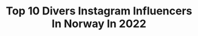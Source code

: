 ---
title: Top 10 Divers Instagram Influencers In Norway In 2022
description: >-
  Find top divers Instagram influencers in Norway in 2022. Most popular hashtags: #norway #nofilter #nature.
platform: Instagram
hits: 17
text_top: See the best Instagram profiles on inBeat.
text_bottom: Our database aggregates 17 Instagram influencers like this in Norway for you to contact.
profiles:
  - username: "minikim"
    fullname: >-
      Minikim
    bio: >-
      🇰🇷🇳🇴Pro Death Diver🦦 Supported by: @bulaeurope @citroennorge Diving n chill?💥↙️↙️ YT, 200k+ TikTok!
    location: "Norway"
    followers: 36466
    engagement: 1113
    commentsToLikes: 0.010546
    id: ck0vyd5mo3e810i19vuikivs3
    verified: false
    hashtags: "#bulavantour, #chill, #ilovesurfing, #skillz"
  - username: "mrlumeshot"
    fullname: >-
      Christian Mr LumeShot🔦 Kirkemo
    bio: >-
      Mr Lumeshot Only my pictures � Mostly lumeshots👍👍 RePost with credit 👍 #redbaroslo 📷 Pentax KP/OnePlus 7 Pro Nothing serious, just shooting ⌚ for fun.
    location: "Norway"
    followers: 6772
    engagement: 890
    commentsToLikes: 0.052290
    id: ck5hio1lrei520i11rfe674t6
    verified: false
    hashtags: "#relojes, #uhren, #pickoftheday, #ablogtowatch"
  - username: "garnsurr"
    fullname: >-
      Garnsurr
    bio: >-
      Former hand dying social integration company for refugee women. The company is under liquidation. Ravelry: ahelens
    location: "Norway"
    followers: 12849
    engagement: 425
    commentsToLikes: 0.037343
    id: ck0w0nje3f3tb0i192e3mwpnp
    verified: false
    hashtags: "#barnestrikk, #babyknits, #spetter, #babystrikk"
  - username: "gunhild_stordalen"
    fullname: >-
      Gunhild A. Stordalen
    bio: >-
      Medical doctor & environmentalist working to improve the health of👫&🌎 through better food. Founder & Executive Chair of EAT. Young Global Leader 2015
    location: "Norway"
    followers: 185531
    engagement: 368
    commentsToLikes: 0.028644
    id: ck5zmq1uzn0kg0i147yvuqe2w
    verified: true
    hashtags: "#plantforward, #greatdanesofinstagram, #healthyfood, #betterfoodforall"
  - username: "felicitysaxophonist"
    fullname: >-
      ♡ Ｆｅｌｉｃｉｔｙ
    bio: >-
      ⚜️ Professional saxophonist performing worldwide at the most exclusive events ⚜️ Based in Norway 🇳🇴
    location: "Norway"
    followers: 13267
    engagement: 427
    commentsToLikes: 0.076094
    id: ck55k7o1pyofz0i11q77woac0
    verified: false
    hashtags: "#fashion, #summervibes, #slavikmusicstraps, #brunette"
  - username: "pettermazzetta"
    fullname: >-
      Petter Mazzetta
    bio: >-
      SKYDIVER-PILOT-WINDTUNNEL COACH /HOME RENOVATOR & INTERIOR CREATOR Made in Sweden 🇸🇪 @bodyflightswe 🧡 📍Swe atm🇸🇪 🎥- Freefly the world ⬇️
    location: "Norway"
    followers: 19947
    engagement: 225
    commentsToLikes: 0.042885
    id: ck5ztfsvm0bur0i14g96atkd8
    verified: false
    hashtags: "#vrgames, #gopromax, #purewildflight, #norwaytravel"
  - username: "bestro_7r"
    fullname: >-
      Leon Bestro
    bio: >-
      Golf R MK7.5🇳🇴 @bestro3 - Owner @Asker_Autospa Ceramic Coating🇳🇴 PM for rabatterte priser
    location: "Norway"
    followers: 5444
    engagement: 1184
    commentsToLikes: 0.057181
    id: ck6u6uc0chrqn0j71awface8f
    verified: false
    hashtags: "#motor, #mk7, #mk7r, #vwgolf"
  - username: "jamiiina"
    fullname: >-
      JAMINA BLIPP
    bio: >-
      📍 OSLO 💌 jamina.iversen@gmail.com 💻 Holzweiler 🎧 Babyboom podcast
    location: "Norway"
    followers: 31605
    engagement: 826
    commentsToLikes: 0.025768
    id: ck5zrwmujxe3p0i14pnwhaidl
    verified: false
    hashtags: "#myoptimalprint, #smarthandel, #obs, #cosmica"
  - username: "mittlillehjerte"
    fullname: >-
      Janne Iversen | Norway
    bio: >-
      ◼️Vinner av Gullfjæren interior awards årets stue 2020 🏆 ◽️Finalist Gullfjæren 2019 ◾️Scandinavian interiorstyler ◽️Photo 📧 janne.iversen78@gmail.com
    location: "Norway"
    followers: 146323
    engagement: 85
    commentsToLikes: 0.066040
    id: ck138p1gnhapa0i19j4rzi3g5
    verified: false
    hashtags: "#mittlillehjerte, #interiorwarrior, #mzintetior, #norgesinteri"
  - username: "ottofrank"
    fullname: >-
      Frank Otto Pedersen
    bio: >-
      • Landscape and Astro Photographer • Kristiansand, Norway • fopede80@gmail.com
    location: "Norway"
    followers: 10637
    engagement: 980
    commentsToLikes: 0.079127
    id: ck0w1yb8elqip0i19ar60a9vd
    verified: false
    hashtags: "#autumnvibes, #milkyway, #planet, #landscapephotography"
---